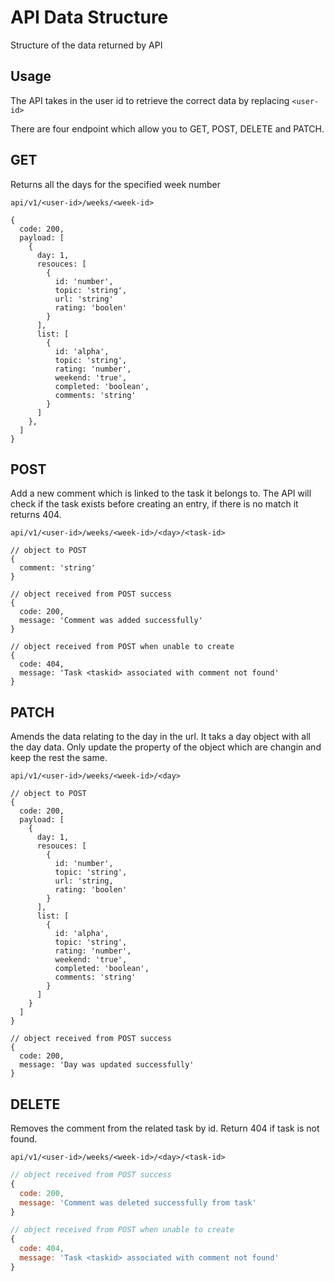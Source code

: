 # API Data Structure

Structure of the data returned by API

## Usage

The API takes in the user id to retrieve the correct data by replacing `<user-id>`

There are four endpoint which allow you to GET, POST, DELETE and PATCH.

## GET

Returns all the days for the specified week number

`api/v1/<user-id>/weeks/<week-id>`

```JS
{
  code: 200,
  payload: [
    {
      day: 1,
      resouces: [
        {
          id: 'number',
          topic: 'string',
          url: 'string'
          rating: 'boolen'
        }
      ],
      list: [
        {
          id: 'alpha',
          topic: 'string',
          rating: 'number',
          weekend: 'true',
          completed: 'boolean',
          comments: 'string'
        }
      ]
    },
  ]
}
```

## POST

Add a new comment which is linked to the task it belongs to.
The API will check if the task exists before creating an entry, if there is no match it returns 404.

`api/v1/<user-id>/weeks/<week-id>/<day>/<task-id>`

```JS
// object to POST
{
  comment: 'string'
}

// object received from POST success
{
  code: 200,
  message: 'Comment was added successfully'
}

// object received from POST when unable to create
{
  code: 404,
  message: 'Task <taskid> associated with comment not found'
}
```

## PATCH

Amends the data relating to the day in the url.
It taks a day object with all the day data. Only update the property of the object which are
changin and keep the rest the same.

`api/v1/<user-id>/weeks/<week-id>/<day>`

```JS
// object to POST
{
  code: 200,
  payload: [
    {
      day: 1,
      resouces: [
        {
          id: 'number',
          topic: 'string',
          url: 'string,
          rating: 'boolen'
        }
      ],
      list: [
        {
          id: 'alpha',
          topic: 'string',
          rating: 'number',
          weekend: 'true',
          completed: 'boolean',
          comments: 'string'
        }
      ]
    }
  ]
}

// object received from POST success
{
  code: 200,
  message: 'Day was updated successfully'
}
```

## DELETE

Removes the comment from the related task by id.
Return 404 if task is not found.

`api/v1/<user-id>/weeks/<week-id>/<day>/<task-id>`

```js
// object received from POST success
{
  code: 200,
  message: 'Comment was deleted successfully from task'
}

// object received from POST when unable to create
{
  code: 404,
  message: 'Task <taskid> associated with comment not found'
}
```
